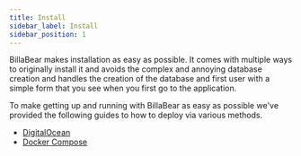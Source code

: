 ```yaml
---
title: Install
sidebar_label: Install
sidebar_position: 1
---
```

BillaBear makes installation as easy as possible. It comes with multiple ways to originally install it and avoids the complex and annoying database creation and handles the creation of the database and first user with a simple form that you see when you first go to the application.

To make getting up and running with BillaBear as easy as possible we've provided the following guides to how to deploy via various methods.

* [DigitalOcean](./deploy_digitalocean)
* [Docker Compose](./deploy_docker)